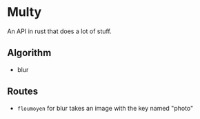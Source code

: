 # Multy

An API in rust that does a lot of stuff.

## Algorithm

- blur

## Routes

- `floumoyen` for blur takes an image with the key named "photo"